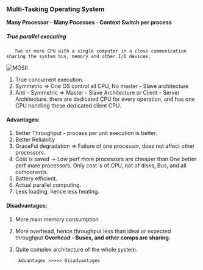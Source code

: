 ### Multi-Tasking Operating System

**Many Processor - Many Pocesses - Context Switch per process**
##### True parallel executing

       Two or more CPU with a single computer in a close communication sharing the system bus, memory and other I/O devices.


![MOSII](https://edux.pjwstk.edu.pl/mat/264/lec/ark16/Image8183.gif)

1) True concurrent execution.
2) Symmetric => One OS control all CPU, No master - Slave architecture
3) Anti - Symmetric => Master - Slave Architecture or Client - Server Architecture.
there are dedicated CPU for every operation, and has one CPU handling these dedicated client CPU.


#### Advantages:

1) Better Throughput - process per unit execution is better.
2) Better Reliabilty
3) GraceFul degradation => Failure of one processor, does not affect other processors.
4) Cost is saved -> Low perf more processors are cheaper than One better perf more processors.
Only cost is of CPU, not of disks, Bus, and all components.
5) Battery efficient.
6) Actual parallel computing.
7) Less loading, hence less heating.

#### Disadvantages:

1. More main memory consumption
2. More overhead, hence throughput less than ideal or expected throughput
**Overhead - Buses, and other comps are sharing.**
3. Quite complex architecture of the whole system.



        Advantages >>>>> Disadvantages